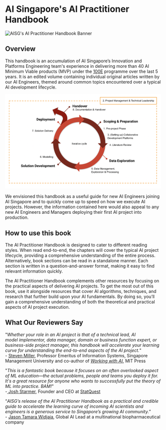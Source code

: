 # AI Singapore's AI Practitioner Handbook

![AISG's AI Practitioner Handbook Banner](book/assets/images/logos/aisg-ai-practitioner-handbook-banner.png)

## Overview

This handbook is an accumulation of AI Singapore’s Innovation and Platforms Engineering team's experience in delivering more than 40 AI Minimum Viable products (MVP) under the [100E](https://www.aisingapore.org/innovation/100e) programme over the last 5 years.  It is an edited volume containing individual original articles written by our AI Engineers, themed around common topics encountered over a typical AI development lifecycle.

![Handbook chapters mapped onto AI development lifecycle](book/assets/images/diagrams/chapters_ml_lifecycle.png)

We envisioned this handbook as a useful guide for new AI Engineers joining AI Singapore and to quickly come up to speed on how we execute AI projects. However, the information contained here would also appeal to any new AI Engineers and Managers deploying their first AI project into production.

## How to use this book

The AI Practitioner Handbook is designed to cater to different reading styles. When read end-to-end, the chapters will cover the typical AI project lifecycle, providing a comprehensive understanding of the entire process. Alternatively, book sections can be read in a standalone manner. Each section is written in a question-and-answer format, making it easy to find relevant information quickly.

The AI Practitioner Handbook complements other resources by focusing on the practical aspects of delivering AI projects. To get the most out of this book, use it alongside resources that cover AI algorithms, techniques, and research that further build upon your AI fundamentals. By doing so, you’ll gain a comprehensive understanding of both the theoretical and practical aspects of AI project execution.

## What Our Reviewers Say

"*Whether your role in an AI project is that of a technical lead, AI model implementor, data manager, domain or business function expert, or business-side project manager, this handbook will accelerate your learning curve for understanding the end-to-end aspects of the AI project.*"  
- [Steven Miller](https://www.linkedin.com/in/iamstevenmiller/), Professor Emeritus of Information Systems, Singapore Management University and co-author of [*Working with AI*](https://mitpress.mit.edu/9780262047241/working-with-ai/), MIT Press

"*This is a fantastic book because it focuses on an often overlooked aspect of ML education—the actual problems, people and teams you deploy it for. It's a great resource for anyone who wants to successfully put the theory of ML into practice. BAM!*"  
-[ Josh Starmer](https://www.linkedin.com/in/joshua-starmer-phd/), Founder and CEO at [StatQuest](https://statquest.org/)

“*AISG’s release of the AI Practitioner Handbook as a practical and credible guide to accelerate the learning curve of incoming AI scientists and engineers is a generous service to Singapore’s growing AI community.*”  
- [Jason Tamara Widjaja](https://www.linkedin.com/in/jasontamarawidjaja/), Global AI Lead at a multinational biopharmaceutical company
